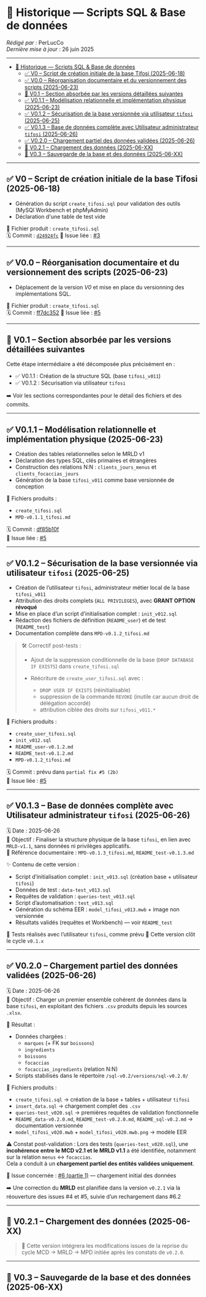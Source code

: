 # 🧾 Historique — Scripts SQL & Base de données

_Rédigé par :_ PerLucCo  
_Dernière mise à jour :_ 26 juin 2025  

---

- [🧾 Historique — Scripts SQL \& Base de données](#-historique--scripts-sql--base-de-données)
  - [✅ V0 – Script de création initiale de la base Tifosi (2025-06-18)](#-v0--script-de-création-initiale-de-la-base-tifosi-2025-06-18)
  - [✅ V0.0 – Réorganisation documentaire et du versionnement des scripts (2025-06-23)](#-v00--réorganisation-documentaire-et-du-versionnement-des-scripts-2025-06-23)
  - [🚫 V0.1 – Section absorbée par les versions détaillées suivantes](#-v01--section-absorbée-par-les-versions-détaillées-suivantes)
  - [✅ V0.1.1 – Modélisation relationnelle et implémentation physique (2025-06-23)](#-v011--modélisation-relationnelle-et-implémentation-physique-2025-06-23)
  - [✅ V0.1.2 – Sécurisation de la base versionnée via utilisateur `tifosi` (2025-06-25)](#-v012--sécurisation-de-la-base-versionnée-via-utilisateur-tifosi-2025-06-25)
  - [✅ V0.1.3 – Base de données complète avec  Utilisateur administrateur `tifosi` (2025-06-26)](#-v013--base-de-données-complète-avec--utilisateur-administrateur-tifosi-2025-06-26)
  - [✅ V0.2.0 – Chargement partiel des données validées (2025-06-26)](#-v020--chargement-partiel-des-données-validées-2025-06-26)
  - [🚧 V0.2.1 – Chargement des données (2025-06-XX)](#-v021--chargement-des-données-2025-06-xx)
  - [🚧 V0.3 – Sauvegarde de la base et des données (2025-06-XX)](#-v03--sauvegarde-de-la-base-et-des-données-2025-06-xx)

---

## ✅ V0 – Script de création initiale de la base Tifosi (2025-06-18)

- Génération du script `create_tifosi.sql` pour validation des outils (MySQl Workbench et phpMyAdmin)
- Déclaration d'une table de test vide

📎 Fichier produit : `create_tifosi.sql`  
🗓️ Commit : [`d24924fc`](github.com/MonLucCo/CEF_MySQL-BDD_Tifosi_Test-version/commit/d24924fc)
📌 Issue liée : [#3](https://github.com/MonLucCo/CEF_MySQL-BDD_Tifosi_Test-version/issues/3)

---

## ✅ V0.0 – Réorganisation documentaire et du versionnement des scripts (2025-06-23)

- Déplacement de la version _V0_ et mise en place du versionning des implémentations SQL.

📎 Fichier produit : `create_tifosi.sql`  
🗓️ Commit : [ff7dc352](github.com/MonLucCo/CEF_MySQL-BDD_Tifosi_Test-version/commit/ff7dc352)
📌 Issue liée : [#5](https://github.com/MonLucCo/CEF_MySQL-BDD_Tifosi_Test-version/issues/5)

---

## 🚫 V0.1 – Section absorbée par les versions détaillées suivantes

Cette étape intermédiaire a été décomposée plus précisément en :

- ✅ V0.1.1 : Création de la structure SQL (base `tifosi_v011`)
- ✅ V0.1.2 : Sécurisation via utilisateur `tifosi`

➡️ Voir les sections correspondantes pour le détail des fichiers et des commits.

---

## ✅ V0.1.1 – Modélisation relationnelle et implémentation physique (2025-06-23)

- Création des tables relationnelles selon le MRLD v1
- Déclaration des types SQL, clés primaires et étrangères
- Construction des relations N:N : `clients_jours_menus` et `clients_focaccias_jours`
- Génération de la base `tifosi_v011` comme base versionnée de conception

📎 Fichiers produits :

- `create_tifosi.sql`
- `MPD-v0.1.1_tifosi.md`

🗓️ Commit : [df85b10f](github.com/MonLucCo/CEF_MySQL-BDD_Tifosi_Test-version/commit/df85b10f)  
📌 Issue liée : [#5](https://github.com/MonLucCo/CEF_MySQL-BDD_Tifosi_Test-version/issues/5)

---

## ✅ V0.1.2 – Sécurisation de la base versionnée via utilisateur `tifosi` (2025-06-25)

- Création de l’utilisateur `tifosi`, administrateur métier local de la base `tifosi_v011`
- Attribution des droits complets (`ALL PRIVILEGES`), avec **GRANT OPTION révoqué**
- Mise en place d’un script d’initialisation complet : `init_v012.sql`
- Rédaction des fichiers de définition (`README_user`) et de test (`README_test`)
- Documentation complète dans `MPD-v0.1.2_tifosi.md`

> 🛠️ Correctif post-tests :
>
> - Ajout de la suppression conditionnelle de la base (`DROP DATABASE IF EXISTS`) dans `create_tifosi.sql`
> - Réécriture de `create_user_tifosi.sql` avec :
>
>   - `DROP USER IF EXISTS` (réinitialisable)
>   - suppression de la commande `REVOKE` (inutile car aucun droit de délégation accordé)
>   - attribution ciblée des droits sur `tifosi_v011.*`

📎 Fichiers produits :

- `create_user_tifosi.sql`
- `init_v012.sql`
- `README_user-v0.1.2.md`
- `README_test-v0.1.2.md`
- `MPD-v0.1.2_tifosi.md`

🗓️ Commit : prévu dans `partial fix #5 (2b)`  
📌 Issue liée : [#5](https://github.com/MonLucCo/CEF_MySQL-BDD_Tifosi_Test-version/issues/5)

---

## ✅ V0.1.3 – Base de données complète avec  Utilisateur administrateur `tifosi` (2025-06-26)

🗓️ Date : 2025-06-26  
🎯 Objectif : Finaliser la structure physique de la base `tifosi`, en lien avec `MRLD-v1.1`, sans données ni privilèges applicatifs.  
📘 Référence documentaire : `MPD-v0.1.3_tifosi.md`, `README_test-v0.1.3.md`

✨ Contenu de cette version :

- Script d’initialisation complet : `init_v013.sql` (création base + utilisateur `tifosi`)
- Données de test : `data-test_v013.sql`
- Requêtes de validation : `queries-test_v013.sql`
- Script d’automatisation : `test_v013.sql`
- Génération du schéma EER : `model_tifosi_v013.mwb` + image non versionnée
- Résultats validés (requêtes et Workbench) — voir `README_test`

🔐 Tests réalisés avec l’utilisateur `tifosi`, comme prévu
📌 Cette version clôt le cycle `v0.1.x`

---

## ✅ V0.2.0 – Chargement partiel des données validées (2025-06-26)

🗓️ Date : 2025-06-26  
🎯 Objectif : Charger un premier ensemble cohérent de données dans la base `tifosi`, en exploitant des fichiers `.csv` produits depuis les sources `.xlsx`.

📌 Résultat :

- Données chargées :
  - `marques` (+ FK sur `boissons`)
  - `ingredients`
  - `boissons`
  - `focaccias`
  - `focaccias_ingredients` (relation N:N)
- Scripts stabilisés dans le répertoire `/sql-v0.2/versions/sql-v0.2.0/`

📎 Fichiers produits :

- `create_tifosi.sql` → création de la base + tables + utilisateur `tifosi`
- `insert_data.sql` → chargement complet des `.csv`
- `queries-test_v020.sql` → premières requêtes de validation fonctionnelle
- `README_data-v0.2.0.md`, `README_test-v0.2.0.md`, `README_sql-v0.2.md` → documentation versionnée
- `model_tifosi_v020.mwb` + `model_tifosi_v020.mwb.png` → modèle EER

⚠️ Constat post-validation :
Lors des tests (`queries-test_v020.sql`), une **incohérence entre le MCD v2.1 et le MRLD v1.1** a été identifiée, notamment sur la relation `menus` ↔ `focaccias`.  
Cela a conduit à un **chargement partiel des entités validées uniquement**.

📌 Issue concernée : [#6 (partie 1)](https://github.com/MonLucCo/CEF_MySQL-BDD_Tifosi_Test-version/issues/6) — chargement initial des données

➡️ Une correction du **MRLD** est planifiée dans la version `v0.2.1` via la réouverture des issues #4 et #5, suivie d’un rechargement dans #6.2

---

## 🚧 V0.2.1 – Chargement des données (2025-06-XX)

>🔄 Cette version intégrera les modifications issues de la reprise du cycle MCD → MRLD → MPD initiée après les constats de `v0.2.0`.

---

## 🚧 V0.3 – Sauvegarde de la base et des données (2025-06-XX)
